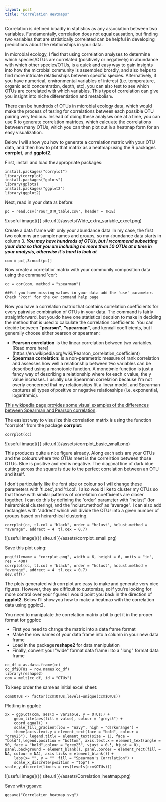 ```yaml
---
layout: post
title: "Correlation Heatmaps"
---
```



Correlation is defined broadly in statistics as any association between two variables. Fundamentally, correlation does not equal causation, but finding two variables that are statistically correlated can be helpful in developing predictions about the relationships in your data.  

In microbial ecology, I find that using correlation analyses to determine which species/OTUs are correlated (positively or negatively) in abundance with which other species/OTUs, is a quick and easy way to gain insights into how the microbial community is assembled broadly, and also helps to find more intricate relationships between specific species.  Alternatively, if you have numerical, environmental variables of interest (i.e. temperature, organic acid concentration, depth, etc), you can also test to see which OTUs are correlated with which variables. This type of correlation can give you insight into niche differentiation and metabolism. 

There can be hundreds of OTUs in microbial ecology data, which would make the process of testing for correlations between each possible OTU pairing very tedious. Instead of doing these analyses one at a time, you can use R to generate correlation matrices, which calculate the correlations between many OTUs, which you can then plot out in a heatmap form for an easy visualization.    

Below I will show you how to generate a correlation matrix with your OTU data, and then how to plot that matrix as a heatmap using the R packages <b>corrplot</b>, and <b>ggplot2</b>. 

First, install and load the appropriate packages:

```
install.packages("corrplot")
library(corrplot)
install.packages("gplots")
library(gplots)
install.packages("ggplot2")
library(ggplot2)
```

Next, read in your data as before:  
```
pc = read.csv("Your_OTU_table.csv", header = TRUE)
```

![useful image]({{ site.url }}/assets/Wide_extra_variable_excel.png)

Create a data frame with only your abundance data. In my case, the first two columns are sample names and groups, so my abundance data starts in column 3. <b><i>You may have hundreds of OTUs, but I recommend subsetting your data so that you are including no more than 50 OTUs at a time in your analysis, otherwise it's hard to look at</i></b> 

```
com = pc[,3:ncol(pc)]
```

Now create a correlation matrix with your community composition data using the command 'cor': 

```
cc = cor(com, method = "spearman")

###if you have missing values in your data add the 'use' parameter. Check '?cor' for the cor command help page

```

Now you have a correlation matrix that contains correlation coefficients for every pairwise combination of OTUs in your data. The command is fairly straightforward, but you do have one statistical decision to make in deciding the method that is used to calculate the correlation coefficients. You can decide between <b>"pearson"</b>, <b>"spearman"</b>, and kendall coefficients, but I generally choose either pearson or spearman: 
<ul>
  <li><b>Pearson correlation:</b> is the linear correlation between two variables. [Read more here](https://en.wikipedia.org/wiki/Pearson_correlation_coefficient) </li>
  <li><b>Spearman correlation:</b> is a non-parametric measure of rank correlation and assesses how well a relationship between two variables can be described using a monotonic function. A monotonic function is just a fancy way of describing a relationship where for each x value, the y value increases. I usually use Spearman correlation because I'm not overly concerned that my relationships fit a linear model, and Spearman captures all types of positive or negative relationships (i.e. exponential, logarithmic).</li>
    </ul>
    
 [This wikipedia page provides some visual examples of the differences between Spearman and Pearson correlation](https://en.wikipedia.org/wiki/Spearman%27s_rank_correlation_coefficient). 


The easiest way to visualize this correlation matrix is using the function "corrplot" from the package <b>corrplot</b>:

```
corrplot(cc)
```

![useful image]({{ site.url }}/assets/corrplot_basic_small.png)

This produces quite a nice figure already. Along each axis are your OTUs and the colours where two OTUs meet is the correlation between those OTUs. Blue is positive and red is negative.  The diagonal line of dark blue cutting across the square is due to the perfect correlation between an OTU and itself. 

I don't particularly like the font size or colour so I will change these parameters with 'tl.cex', and 'tl.col'. I also would like to cluster my OTUs so that those with similar patterns of correlation coefficients are closer together.  I can do this by defining the 'order' parameter with "hclust" (for heirarchical clustering), and the 'hclust.method' as "average".  I can also add rectangles with 'addrect' which will divide the OTUs into a given number of groups based on heirarchical clustering.    


```
corrplot(cc, tl.col = "black", order = "hclust", hclust.method = "average", addrect = 4, tl.cex = 0.7)
```

![useful image]({{ site.url }}/assets/corrplot_small.png)


Save this plot using: 

```
png(filename = "corrplot.png", width = 6, height = 6, units = "in", res = 400)
corrplot(cc, tl.col = "black", order = "hclust", hclust.method = "average", addrect = 4, tl.cex = 0.7)
dev.off()
```

The plots generated with corrplot are easy to make and generate very nice figures. However, they are difficult to customize, so if you're looking for more control over your figures I would point you back in the direction of <b>ggplot2</b>. Below I'll show you how to make a heatmap with the correlation data using ggplot2.  


You need to manipulate the correlation matrix a bit to get it in the proper format for ggplot:
<ul>
  <li>First you need to change the matrix into a data frame format</li>
  <li>Make the row names of your data frame into a column in your new data frame </li>
  <li>Load in the package <b>reshape2</b> for data manipulation
  <li>Finally, convert your "wide" format data frame into a "long" format data frame </li>
</ul>
  
  

```
cc_df = as.data.frame(cc)
cc_df$OTUs = row.names(cc_df)
library(reshape2)
ccm = melt(cc_df, id = "OTUs")
```

To keep order the same as initial excel sheet:
```
ccm$OTUs <- factor(ccm$OTUs,levels=unique(ccm$OTUs))
```
Plotting in ggplot:
```
xx = ggplot(ccm, aes(x = variable, y = OTUs)) + 
    geom_tile(aes(fill = value), colour = "grey45") + 
    coord_equal() + 
    scale_fill_gradient(low = "navy", high = "darkorange") + 
    theme(axis.text.y = element_text(face = "bold", colour = "grey25"), legend.title = element_text(size = 10, face = "bold"),legend.position = "bottom", axis.text.x = element_text(angle = 90, face = "bold",colour = "grey25", vjust = 0.5, hjust = 0), panel.background = element_blank(), panel.border = element_rect(fill = NA, colour = NA), axis.ticks = element_blank()) + 
    labs(x= "", y = "", fill = "Spearman's Correlation") + 
    scale_x_discrete(position = "top") +
scale_y_discrete(limits = rev(levels(ccm$OTUs))) 
```

![useful image]({{ site.url }}/assets/Correlation_heatmap.png)

Save with ggsave: 
```
ggsave("Correlation_heatmap.svg")
```



